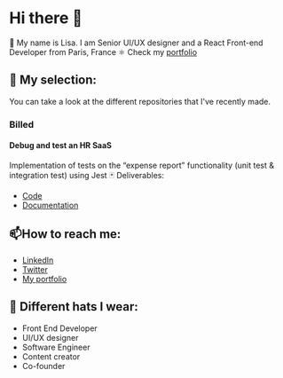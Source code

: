 # Hi there 👋
🦄 My name is Lisa. I am Senior UI/UX designer and a React Front-end Developer from Paris, France ⚛️ Check my [portfolio](https://www.lisafrontdev.com/)

## 🔭 My selection:
You can take a look at the different repositories that I've recently made.

### Billed
#### Debug and test an HR SaaS 
Implementation of tests on the “expense report” functionality (unit test & integration test) using Jest 🃏
Deliverables:
- [Code](https://github.com/LilouCode/LisaLox_9_29032022)
- [Documentation](https://www.notion.so/Billed-a133da246e314764b094652af29c71db)

## 📫How to reach me:
 - [LinkedIn](https://www.linkedin.com/in/lisa-lox-frontdev/)
 - [Twitter](https://twitter.com/LilouCode)
 - [My portfolio](https://www.lisafrontdev.com/)
 
 ## 🧢 Different hats I wear:
 - Front End Developer
 - UI/UX designer
 - Software Engineer
 - Content creator
 - Co-founder
<!--
**LilouCode/LilouCode** is a ✨ _special_ ✨ repository because its `README.md` (this file) appears on your GitHub profile.

Here are some ideas to get you started:

- 🔭 I’m currently working on ...
- 🌱 I’m currently learning ...
- 👯 I’m looking to collaborate on ...
- 🤔 I’m looking for help with ...
- 💬 Ask me about ...
- 📫 How to reach me: ...
- 😄 Pronouns: ...
- ⚡ Fun fact: ...
-->
